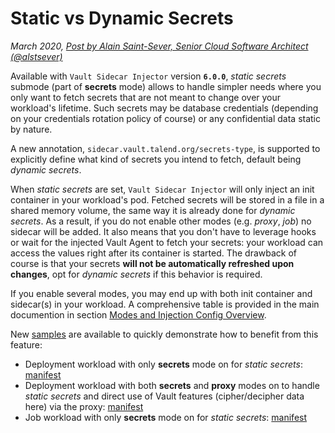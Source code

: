 # Static vs Dynamic Secrets

*March 2020, [Post by Alain Saint-Sever, Senior Cloud Software Architect (@alstsever)](https://twitter.com/alstsever)*

Available with `Vault Sidecar Injector` version **`6.0.0`**, *static secrets* submode (part of **secrets** mode) allows to handle simpler needs where you only want to fetch secrets that are not meant to change over your workload's lifetime. Such secrets may be database credentials (depending on your credentials rotation policy of course) or any confidential data static by nature.

A new annotation, `sidecar.vault.talend.org/secrets-type`, is supported to explicitly define what kind of secrets you intend to fetch, default being *dynamic secrets*.

When *static secrets* are set, `Vault Sidecar Injector` will only inject an init container in your workload's pod. Fetched secrets will be stored in a file in a shared memory volume, the same way it is already done for *dynamic secrets*. As a result, if you do not enable other modes (e.g. *proxy*, *job*) no sidecar will be added. It also means that you don't have to leverage hooks or wait for the injected Vault Agent to fetch your secrets: your workload can access the values right after its container is started. The drawback of course is that your secrets **will not be automatically refreshed upon changes**, opt for *dynamic secrets* if this behavior is required.

If you enable several modes, you may end up with both init container and sidecar(s) in your workload. A comprehensive table is provided in the main documention in section [Modes and Injection Config Overview](https://github.com/Talend/vault-sidecar-injector/blob/master/README.md#modes-and-injection-config-overview).

New [samples](https://github.com/Talend/vault-sidecar-injector/blob/master/samples) are available to quickly demonstrate how to benefit from this feature:

- Deployment workload with only **secrets** mode on for *static secrets*: [manifest](https://github.com/Talend/vault-sidecar-injector/blob/master/samples/app-dep-4-secrets_static.yaml)
- Deployment workload with both **secrets** and **proxy** modes on to handle *static secrets* and direct use of Vault features (cipher/decipher data here) via the proxy: [manifest](https://github.com/Talend/vault-sidecar-injector/blob/master/samples/app-dep-5-secrets_static-proxy.yaml)
- Job workload with only **secrets** mode on for *static secrets*: [manifest](https://github.com/Talend/vault-sidecar-injector/blob/master/samples/app-job-4-secrets_static.yaml)
